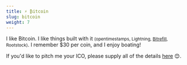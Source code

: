 ```yaml
---
title: ⚡️ ₿itcoin
slug: bitcoin
weight: 7
---
```


I like Bitcoin. I like things built with it <small>(opentimestamps, Lightning, [Bitrefill], Rootstock)</small>.  I remember $30 per coin, and I enjoy boating!

If you'd like to pitch me your ICO, please supply all of the details <span title="🖕🏻">[here] 😊</span>.

[Bitrefill]: https://www.bitrefill.com/buy/?code=rkOrfS5Y
[here]: https://www.scamwatch.gov.au/report-a-scam
